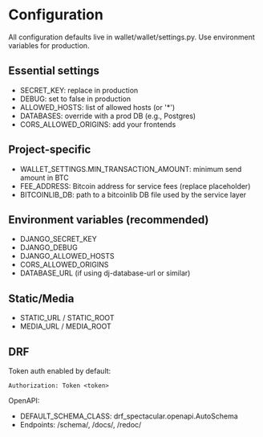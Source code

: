 # Configuration

All configuration defaults live in wallet/wallet/settings.py. Use environment variables for production.

## Essential settings

- SECRET_KEY: replace in production
- DEBUG: set to false in production
- ALLOWED_HOSTS: list of allowed hosts (or '*')
- DATABASES: override with a prod DB (e.g., Postgres)
- CORS_ALLOWED_ORIGINS: add your frontends

## Project-specific

- WALLET_SETTINGS.MIN_TRANSACTION_AMOUNT: minimum send amount in BTC
- FEE_ADDRESS: Bitcoin address for service fees (replace placeholder)
- BITCOINLIB_DB: path to a bitcoinlib DB file used by the service layer

## Environment variables (recommended)

- DJANGO_SECRET_KEY
- DJANGO_DEBUG
- DJANGO_ALLOWED_HOSTS
- CORS_ALLOWED_ORIGINS
- DATABASE_URL (if using dj-database-url or similar)

## Static/Media

- STATIC_URL / STATIC_ROOT
- MEDIA_URL / MEDIA_ROOT

## DRF

Token auth enabled by default:
```
Authorization: Token <token>
```

OpenAPI:
- DEFAULT_SCHEMA_CLASS: drf_spectacular.openapi.AutoSchema
- Endpoints: /schema/, /docs/, /redoc/
